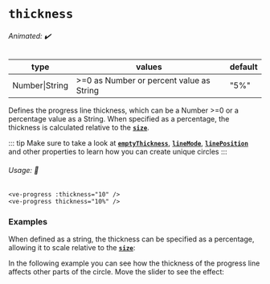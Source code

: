 # `thickness`

###### Animated: ✔️

| type           | values                                    | default |
| -------------- | ----------------------------------------- | ------- |
| Number\|String | \>=0 as Number or percent value as String | "5%"    |

Defines the progress line thickness, which can be a Number >=0 or a percentage value as a String.
When specified as a percentage, the thickness is calculated relative to the **[`size`](./size.md)**.

::: tip
Make sure to take a look at **[`emptyThickness`](./emptyThickness.md)**, **[`lineMode`](./lineMode.md)**, **[`linePosition`](./linePosition.md)**
and other properties to learn how you can create unique circles
:::

###### Usage: 📜

```vue
<ve-progress :thickness="10" />
<ve-progress thickness="10%" />
```

### Examples

<example-container class="mb-16">
<template #default="{ loading, slider, noData, determinate }">
<v-e-p class="mr-2" :size="160" :progress="slider" :loading="loading" :no-data="noData" :determinate="determinate" :thickness="1">
</v-e-p>
<v-e-p class="mr-2" :size="160" :progress="slider" :loading="loading" :no-data="noData" :determinate="determinate" :thickness="5">
</v-e-p>
<v-e-p class="mr-2" :size="160" :progress="slider" :loading="loading" :no-data="noData" :determinate="determinate" :thickness="15">
</v-e-p>
<v-e-p class="mr-2" :size="160" :progress="slider" :loading="loading" :no-data="noData" :determinate="determinate" :thickness="25">
</v-e-p>
</template>
<template #code>
<CodeGroup>
<CodeGroupItem >

```vue
<template>
  <ve-progress :progress="50" :thickness="1" />
  <ve-progress :progress="50" :thickness="5" />
  <ve-progress :progress="50" :thickness="15" />
  <ve-progress :progress="50" :thickness="25" />
</template>
```

</CodeGroupItem>
</CodeGroup>
</template>
</example-container>

When defined as a string, the thickness can be specified as a percentage,
allowing it to scale relative to the **[`size`](./size.md)**:

<example-container class="mb-16">
<template #default="{ loading, slider, noData, determinate }">
<v-e-p class="mr-2" :progress="slider" :loading="loading" :no-data="noData" :determinate="determinate" :size="100" thickness="10%"/>
<v-e-p class="mr-2" :progress="slider" :loading="loading" :no-data="noData" :determinate="determinate" :size="200" thickness="10%"/>
<v-e-p class="mr-2" :progress="slider" :loading="loading" :no-data="noData" :determinate="determinate" :size="300" thickness="10%"/>
</template>
<template #code>
<CodeGroup>
<CodeGroupItem >

```vue
<template>
  <ve-progress :progress="50" :size="100" thickness="10%" />
  <ve-progress :progress="50" :size="200" thickness="10%" />
  <ve-progress :progress="50" :size="300" thickness="10%" />
</template>
```

</CodeGroupItem>
</CodeGroup>
</template>
</example-container>

In the following example you can see how the thickness of the progress line affects other parts of the circle.
Move the slider to see the effect:

<Thickness/>
